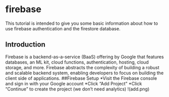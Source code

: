 # firebase
This tutorial is intended to give you some basic information about how to use firebase authentication and the firestore database.
## Introduction
Firebase is a backend-as-a-service (BaaS) offering by Google that features databases, an ML kit, cloud functions, authentication, hosting, cloud storage, and more. Firebase abstracts the complexity of building a robust and scalable backend system, enabling developers to focus on building the client side of applications.
##Firebase Setup
*Visit the Firebase console and sign in with your Google account
*Click “Add Project”
*Click “Continue” to create the project (we don’t need analytics)
!(add.png)
